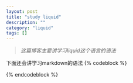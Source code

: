 ```yaml
---
layout: post
title: "study liquid"
description: ""
category: "liquid"
tags: []
---
```


>*这篇博客主要讲学习liquid这个语言的语法*

下面还会讲学习markdown的语法
{% codeblock %}
<?php
    $arr = (1,3,4);
    $var = 'testfasdfasdfasdfasdfasdfasdfasdasdfasdfasdasdfasdfasfasdfasdfasdfasfasfadfsdfasdfasdfasdfasdfasdfasdfasdfasdaff';
    echo $var;
    print_r($arr);
?>
{% endcodeblock %}
